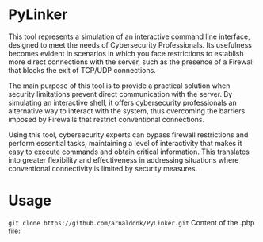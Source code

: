 # PyLinker
This tool represents a simulation of an interactive command line interface, designed to meet the needs of Cybersecurity Professionals. Its usefulness becomes evident in scenarios in which you face restrictions to establish more direct connections with the server, such as the presence of a Firewall that blocks the exit of TCP/UDP connections.

The main purpose of this tool is to provide a practical solution when security limitations prevent direct communication with the server. By simulating an interactive shell, it offers cybersecurity professionals an alternative way to interact with the system, thus overcoming the barriers imposed by Firewalls that restrict conventional connections.

Using this tool, cybersecurity experts can bypass firewall restrictions and perform essential tasks, maintaining a level of interactivity that makes it easy to execute commands and obtain critical information. This translates into greater flexibility and effectiveness in addressing situations where conventional connectivity is limited by security measures.

# Usage
`git clone https://github.com/arnaldonk/PyLinker.git`
Content of the .php file:

